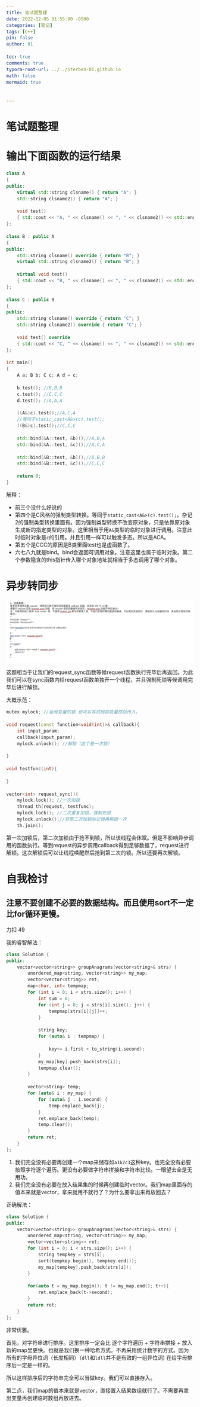 ```yaml
---
title: 笔试题整理
date: 2022-12-05 01:55:00 -0500
categories: [笔记]
tags: [C++]
pin: false
author: 01

toc: true
comments: true
typora-root-url: ../../Sterben-01.github.io
math: false
mermaid: true
  

---
```


# 笔试题整理

# 输出下面函数的运行结果

```c++
class A
{
public:
    virtual std::string clsname() { return "A"; }
    std::string clsname2() { return "A"; }

    void test()
    { std::cout << "A, " << clsname() << ", " << clsname2() << std::endl; }
};

class B : public A
{
public:
    std::string clsname() override { return "B"; }
    virtual std::string clsname2() { return "B"; }

    virtual void test()
    { std::cout << "B, " << clsname() << ", " << clsname2() << std::endl; }
};

class C : public B
{
public:
    std::string clsname() override { return "C"; }
    std::string clsname2() override { return "C"; }

    void test() override
    { std::cout << "C, " << clsname() << ", " << clsname2() << std::endl; }
};

int main()
{
    A a; B b; C c; A d = c;

    b.test(); //B,B,B
    c.test(); //C,C,C
    d.test(); //A,A,A

    ((A&)c).test();//A,C,A
    //等同于static_cast<A&>(c).test();
    ((B&)c).test();//C,C,C

    std::bind(&A::test, &b)();//A,B,A
    std::bind(&A::test, &c)();//A,C,A

    std::bind(&B::test, &b)();//B,B,B
    std::bind(&B::test, &c)();//C,C,C

    return 0;
}
```

解释：

- 前三个没什么好说的
- 第四个是C风格的强制类型转换。等同于`static_cast<A&>(c).test();`。杂记2的强制类型转换里面有。因为强制类型转换不改变原对象，只是依靠原对象生成新的指定类型的对象。这里相当于用`A&`类型的临时对象进行调用。注意此时临时对象是`c`的引用。并且引用一样可以触发多态。所以是ACA。
- 第五个是CCC的原因是B类里面test也是虚函数了。
- 六七八九就是bind。bind会返回可调用对象。注意这里也属于临时对象。第二个参数隐含的this指针传入哪个对象地址就相当于多态调用了哪个对象。

# 异步转同步

![微信图片_20220915011409](/assets/blog_res/2022-09-15-%E7%AC%94%E8%AF%95%E9%A2%98%E6%95%B4%E7%90%86.assets/%E5%BE%AE%E4%BF%A1%E5%9B%BE%E7%89%87_20220915011409.png)

这题相当于让我们的request_sync函数等候request函数执行完毕后再返回。为此我们可以在sync函数内给request函数单独开一个线程，并且强制死锁等候调用完毕后进行解锁。

大概示范：

```c++
mutex mylock; //全局变量的锁 也可以写成局部变量然后传入。

void request(const function<void(int)>& callback){
    int input_param;
    callback(input_param);
    mylock.unlock(); //解锁（这个是一次锁）

}

void testfunc(int){

}

vector<int> request_sync(){
    mylock.lock(); //一次加锁
    thread th(request, testfunc);
    mylock.lock(); //二次重复加锁，强制死锁
    mylock.unlock();//获取二次加锁后记得再解锁一次
    th.join();
```

第一次加锁后，第二次加锁由于抢不到锁，所以该线程会休眠。但是不影响异步调用的函数执行。等到request的异步调用callback得到足够数据了，request进行解锁。这次解锁后可以让线程唤醒然后抢到第二次的锁。所以还要再次解锁。





# 自我检讨

## 注意不要创建不必要的数据结构。而且使用sort不一定比for循环更慢。

力扣 49

我的睿智解法：

```c++
class Solution {
public:
    vector<vector<string>> groupAnagrams(vector<string>& strs) {
        unordered_map<string, vector<string>> my_map;
        vector<vector<string>> ret;
        map<char, int> tempmap;
        for (int i = 0; i < strs.size(); i++) {
            int sum = 0;
            for (int j = 0; j < strs[i].size(); j++) {
                tempmap[strs[i][j]]++;
            }

            string key;
            for (auto& i : tempmap) {

                key+= i.first + to_string(i.second);
            }
            my_map[key].push_back(strs[i]);
            tempmap.clear();
        }

        vector<string> temp;
        for (auto& i : my_map) {
            for (auto& j : i.second) {
                temp.emplace_back(j);
            }
            ret.emplace_back(temp);
            temp.clear();
        }
        return ret;
    }
};

```

1. 我们完全没有必要再创建一个map来储存如`a1b2c3`这种key。也完全没有必要按照字符逐个遍历。更没有必要做字符串拼接和字符串比较。一眼望去全是无用功。
2. 我们完全没有必要在放入结果集的时候再创建临时vector。我们map里面存的值本来就是vector，拿来就用不就行了？为什么要拿出来再放回去？



正确解法：

```c++
class Solution {
public:
    vector<vector<string>> groupAnagrams(vector<string>& strs) {
        unordered_map<string, vector<string>> my_map;
        vector<vector<string>> ret;
        for (int i = 0; i < strs.size(); i++) {
            string tempkey = strs[i];
            sort(tempkey.begin(), tempkey.end());
            my_map[tempkey].push_back(strs[i]);
        }

        for(auto t = my_map.begin(); t != my_map.end(); t++){
            ret.emplace_back(t->second);
        }
        return ret;
    }
};
```

非常优雅。

首先，对字符串进行排序。这里排序一定会比 逐个字符遍历 + 字符串拼接 + 放入新的map里更快。也就是我们换一种哈希方式。不再采用统计数字的方式。因为所有的字母异位词（长度相同）（`dll`和`ldll`并不是有效的一组异位词) 在给字母排序后一定是一样的。

所以这样排序后的字符串完全可以当做key。我们可以直接存入。

第二点，我们map的值本来就是vector，直接置入结果数组就行了。不需要再拿出变量再创建临时数组再放进去。
